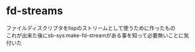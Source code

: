 # fd-streams

ファイルディスクリプタをlispのストリームとして使うために作ったもの  
これが出来た後にsb-sys:make-fd-streamがある事を知って必要無いことに気付いた  
